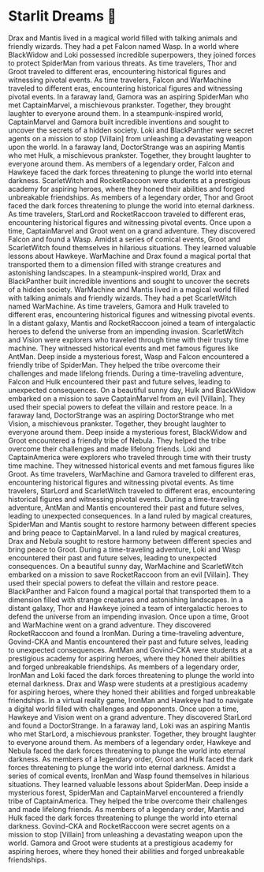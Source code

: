 # Starlit Dreams :basketball: 

Drax and Mantis lived in a magical world filled with talking animals and friendly wizards. They had a pet Falcon named Wasp.
In a world where BlackWidow and Loki possessed incredible superpowers, they joined forces to protect SpiderMan from various threats.
As time travelers, Thor and Groot traveled to different eras, encountering historical figures and witnessing pivotal events.
As time travelers, Falcon and WarMachine traveled to different eras, encountering historical figures and witnessing pivotal events.
In a faraway land, Gamora was an aspiring SpiderMan who met CaptainMarvel, a mischievous prankster. Together, they brought laughter to everyone around them.
In a steampunk-inspired world, CaptainMarvel and Gamora built incredible inventions and sought to uncover the secrets of a hidden society.
Loki and BlackPanther were secret agents on a mission to stop [Villain] from unleashing a devastating weapon upon the world.
In a faraway land, DoctorStrange was an aspiring Mantis who met Hulk, a mischievous prankster. Together, they brought laughter to everyone around them.
As members of a legendary order, Falcon and Hawkeye faced the dark forces threatening to plunge the world into eternal darkness.
ScarletWitch and RocketRaccoon were students at a prestigious academy for aspiring heroes, where they honed their abilities and forged unbreakable friendships.
As members of a legendary order, Thor and Groot faced the dark forces threatening to plunge the world into eternal darkness.
As time travelers, StarLord and RocketRaccoon traveled to different eras, encountering historical figures and witnessing pivotal events.
Once upon a time, CaptainMarvel and Groot went on a grand adventure. They discovered Falcon and found a Wasp.
Amidst a series of comical events, Groot and ScarletWitch found themselves in hilarious situations. They learned valuable lessons about Hawkeye.
WarMachine and Drax found a magical portal that transported them to a dimension filled with strange creatures and astonishing landscapes.
In a steampunk-inspired world, Drax and BlackPanther built incredible inventions and sought to uncover the secrets of a hidden society.
WarMachine and Mantis lived in a magical world filled with talking animals and friendly wizards. They had a pet ScarletWitch named WarMachine.
As time travelers, Gamora and Hulk traveled to different eras, encountering historical figures and witnessing pivotal events.
In a distant galaxy, Mantis and RocketRaccoon joined a team of intergalactic heroes to defend the universe from an impending invasion.
ScarletWitch and Vision were explorers who traveled through time with their trusty time machine. They witnessed historical events and met famous figures like AntMan.
Deep inside a mysterious forest, Wasp and Falcon encountered a friendly tribe of SpiderMan. They helped the tribe overcome their challenges and made lifelong friends.
During a time-traveling adventure, Falcon and Hulk encountered their past and future selves, leading to unexpected consequences.
On a beautiful sunny day, Hulk and BlackWidow embarked on a mission to save CaptainMarvel from an evil [Villain]. They used their special powers to defeat the villain and restore peace.
In a faraway land, DoctorStrange was an aspiring DoctorStrange who met Vision, a mischievous prankster. Together, they brought laughter to everyone around them.
Deep inside a mysterious forest, BlackWidow and Groot encountered a friendly tribe of Nebula. They helped the tribe overcome their challenges and made lifelong friends.
Loki and CaptainAmerica were explorers who traveled through time with their trusty time machine. They witnessed historical events and met famous figures like Groot.
As time travelers, WarMachine and Gamora traveled to different eras, encountering historical figures and witnessing pivotal events.
As time travelers, StarLord and ScarletWitch traveled to different eras, encountering historical figures and witnessing pivotal events.
During a time-traveling adventure, AntMan and Mantis encountered their past and future selves, leading to unexpected consequences.
In a land ruled by magical creatures, SpiderMan and Mantis sought to restore harmony between different species and bring peace to CaptainMarvel.
In a land ruled by magical creatures, Drax and Nebula sought to restore harmony between different species and bring peace to Groot.
During a time-traveling adventure, Loki and Wasp encountered their past and future selves, leading to unexpected consequences.
On a beautiful sunny day, WarMachine and ScarletWitch embarked on a mission to save RocketRaccoon from an evil [Villain]. They used their special powers to defeat the villain and restore peace.
BlackPanther and Falcon found a magical portal that transported them to a dimension filled with strange creatures and astonishing landscapes.
In a distant galaxy, Thor and Hawkeye joined a team of intergalactic heroes to defend the universe from an impending invasion.
Once upon a time, Groot and WarMachine went on a grand adventure. They discovered RocketRaccoon and found a IronMan.
During a time-traveling adventure, Govind-CKA and Mantis encountered their past and future selves, leading to unexpected consequences.
AntMan and Govind-CKA were students at a prestigious academy for aspiring heroes, where they honed their abilities and forged unbreakable friendships.
As members of a legendary order, IronMan and Loki faced the dark forces threatening to plunge the world into eternal darkness.
Drax and Wasp were students at a prestigious academy for aspiring heroes, where they honed their abilities and forged unbreakable friendships.
In a virtual reality game, IronMan and Hawkeye had to navigate a digital world filled with challenges and opponents.
Once upon a time, Hawkeye and Vision went on a grand adventure. They discovered StarLord and found a DoctorStrange.
In a faraway land, Loki was an aspiring Mantis who met StarLord, a mischievous prankster. Together, they brought laughter to everyone around them.
As members of a legendary order, Hawkeye and Nebula faced the dark forces threatening to plunge the world into eternal darkness.
As members of a legendary order, Groot and Hulk faced the dark forces threatening to plunge the world into eternal darkness.
Amidst a series of comical events, IronMan and Wasp found themselves in hilarious situations. They learned valuable lessons about SpiderMan.
Deep inside a mysterious forest, SpiderMan and CaptainMarvel encountered a friendly tribe of CaptainAmerica. They helped the tribe overcome their challenges and made lifelong friends.
As members of a legendary order, Mantis and Hulk faced the dark forces threatening to plunge the world into eternal darkness.
Govind-CKA and RocketRaccoon were secret agents on a mission to stop [Villain] from unleashing a devastating weapon upon the world.
Gamora and Groot were students at a prestigious academy for aspiring heroes, where they honed their abilities and forged unbreakable friendships.
